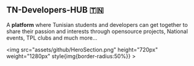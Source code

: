 ## TN-Developers-HUB :tunisia: 
A <b>platform</b> where Tunisian students and developers can get together to share their passion and interests through opensource projects, National events, TPL clubs and much more...


<img src="assets/github/HeroSection.png" height="720px" weight="1280px" style{img{border-radius:50%}} >